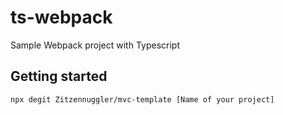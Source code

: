 # ts-webpack

Sample Webpack project with Typescript

## Getting started

```sh
npx degit Zitzennuggler/mvc-template [Name of your project]
```
